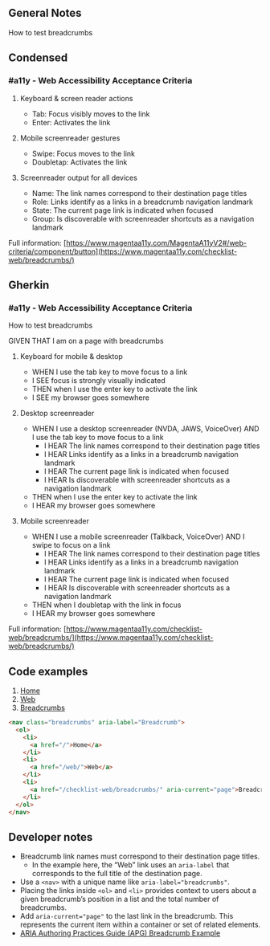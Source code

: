 ## General Notes

How to test breadcrumbs

## Condensed

### #a11y - Web Accessibility Acceptance Criteria

1. Keyboard & screen reader actions
   - Tab: Focus visibly moves to the link
   - Enter: Activates the link

2. Mobile screenreader gestures
   - Swipe: Focus moves to the link
   - Doubletap: Activates the link

3. Screenreader output for all devices
   - Name: The link names correspond to their destination page titles
   - Role: Links identify as a links in a breadcrumb navigation landmark
   - State: The current page link is indicated when focused
   - Group: Is discoverable with screenreader shortcuts as a navigation landmark

Full information: [https://www.magentaa11y.com/MagentaA11yV2#/web-criteria/component/button](https://www.magentaa11y.com/checklist-web/breadcrumbs/)

## Gherkin

### #a11y - Web Accessibility Acceptance Criteria

How to test breadcrumbs

GIVEN THAT I am on a page with breadcrumbs

1. Keyboard for mobile & desktop
   - WHEN I use the tab key to move focus to a link
   - I SEE focus is strongly visually indicated
   - THEN when I use the enter key to activate the link
   - I SEE my browser goes somewhere

2. Desktop screenreader
   - WHEN I use a desktop screenreader (NVDA, JAWS, VoiceOver) AND I use the tab key to move focus to a link
     - I HEAR The link names correspond to their destination page titles
     - I HEAR Links identify as a links in a breadcrumb navigation landmark
     - I HEAR The current page link is indicated when focused
     - I HEAR Is discoverable with screenreader shortcuts as a navigation landmark
   - THEN when I use the enter key to activate the link
   - I HEAR my browser goes somewhere

3. Mobile screenreader
   - WHEN I use a mobile screenreader (Talkback, VoiceOver) AND I swipe to focus on a link
     - I HEAR The link names correspond to their destination page titles
     - I HEAR Links identify as a links in a breadcrumb navigation landmark
     - I HEAR The current page link is indicated when focused
     - I HEAR Is discoverable with screenreader shortcuts as a navigation landmark
   - THEN when I doubletap with the link in focus
   - I HEAR my browser goes somewhere

Full information: [https://www.magentaa11y.com/checklist-web/breadcrumbs/](https://www.magentaa11y.com/checklist-web/breadcrumbs/)

## Code examples

<nav class="breadcrumbs" aria-label="Breadcrumb">
  <ol>
    <li>
      <a href="/">
        Home
      </a>
    </li>
    <li>
      <a href="/web/">
        Web
      </a>
    </li>
    <li>
      <a href="/checklist-web/breadcrumbs/" 
         aria-current="page">
        Breadcrumbs
      </a>
    </li>
  </ol>
</nav>

```html
<nav class="breadcrumbs" aria-label="Breadcrumb">
  <ol>
    <li>
      <a href="/">Home</a>
    </li>
    <li>
      <a href="/web/">Web</a>
    </li>
    <li>
      <a href="/checklist-web/breadcrumbs/" aria-current="page">Breadcrumbs</a>
    </li>
  </ol>
</nav>
```

## Developer notes

- Breadcrumb link names must correspond to their destination page titles.
   - In the example here, the “Web” link uses an `aria-label` that corresponds to the full title of the destination page.
- Use a `<nav>` with a unique name like `aria-label="breadcrumbs"`.
- Placing the links inside `<ol>` and `<li>` provides context to users about a given breadcrumb’s position in a list and the total number of breadcrumbs.
- Add `aria-current="page"` to the last link in the breadcrumb. This represents the current item within a container or set of related elements.
- <a href="https://www.w3.org/WAI/ARIA/apg/patterns/breadcrumb/examples/breadcrumb/">ARIA Authoring Practices Guide (APG) Breadcrumb Example</a>
